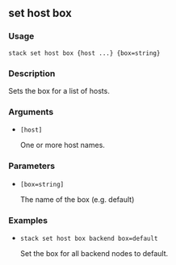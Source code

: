 ## set host box

### Usage

`stack set host box {host ...} {box=string}`

### Description


Sets the box for a list of hosts.



### Arguments

* `[host]`

   One or more host names.


### Parameters
* `[box=string]`

   The name of the box (e.g. default)

### Examples

* `stack set host box backend box=default`

   Set the box for all backend nodes to default.



